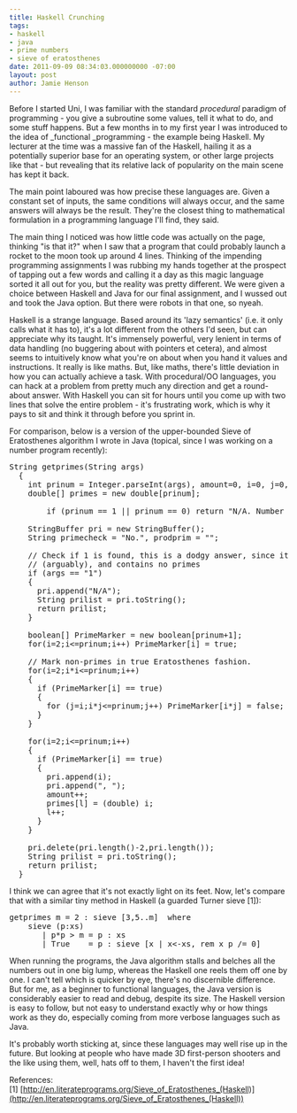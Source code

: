 ```yaml
---
title: Haskell Crunching
tags:
- haskell
- java
- prime numbers
- sieve of eratosthenes
date: 2011-09-09 08:34:03.000000000 -07:00
layout: post
author: Jamie Henson
---
```


Before I started Uni, I was familiar with the standard _procedural_ paradigm of programming - you give a subroutine some values, tell it what to do, and some stuff happens. But a few months in to my first year I was introduced to the idea of _functional _programming - the example being Haskell. My lecturer at the time was a massive fan of the Haskell, hailing it as a potentially superior base for an operating system, or other large projects like that - but revealing that its relative lack of popularity on the main scene has kept it back.

The main point laboured was how precise these languages are. Given a constant set of inputs, the same conditions will always occur, and the same answers will always be the result. They're the closest thing to mathematical formulation in a programming language I'll find, they said.

<!-- more -->

The main thing I noticed was how little code was actually on the page, thinking "is that it?" when I saw that a program that could probably launch a rocket to the moon took up around 4 lines. Thinking of the impending programming assignments I was rubbing my hands together at the prospect of tapping out a few words and calling it a day as this magic language sorted it all out for you, but the reality was pretty different. We were given a choice between Haskell and Java for our final assignment, and I wussed out and took the Java option. But there were robots in that one, so nyeah.

Haskell is a strange language. Based around its 'lazy semantics' (i.e. it only calls what it has to), it's a lot different from the others I'd seen, but can appreciate why its taught. It's immensely powerful, very lenient in terms of data handling (no buggering about with pointers et cetera), and almost seems to intuitively know what you're on about when you hand it values and instructions. It really is like maths. But, like maths, there's little deviation in how you can actually achieve a task. With procedural/OO languages, you can hack at a problem from pretty much any direction and get a round-about answer. With Haskell you can sit for hours until you come up with two lines that solve the entire problem - it's frustrating work, which is why it pays to sit and think it through before you sprint in.

For comparison, below is a version of the upper-bounded Sieve of Eratosthenes algorithm I wrote in Java (topical, since I was working on a number program recently):
<pre class="brush:java">
String getprimes(String args)
  {
    int prinum = Integer.parseInt(args), amount=0, i=0, j=0, k=0, l=0;
    double[] primes = new double[prinum];

		if (prinum == 1 || prinum == 0) return "N/A. Number given is " + prinum + ".";

    StringBuffer pri = new StringBuffer();
    String primecheck = "No.", prodprim = "";

    // Check if 1 is found, this is a dodgy answer, since it is not prime
    // (arguably), and contains no primes
    if (args == "1")
    {
      pri.append("N/A");
      String prilist = pri.toString();
      return prilist;
    }

    boolean[] PrimeMarker = new boolean[prinum+1];
    for(i=2;i<=prinum;i++) PrimeMarker[i] = true;

    // Mark non-primes in true Eratosthenes fashion.
    for(i=2;i*i<=prinum;i++)
    {
      if (PrimeMarker[i] == true)
      {
        for (j=i;i*j<=prinum;j++) PrimeMarker[i*j] = false;
      }
    }

    for(i=2;i<=prinum;i++)
    {
      if (PrimeMarker[i] == true)
      {
        pri.append(i);
        pri.append(", ");
        amount++;
        primes[l] = (double) i;
        l++;
      }
    }

    pri.delete(pri.length()-2,pri.length());
    String prilist = pri.toString();
    return prilist;
  }
</pre>
I think we can agree that it's not exactly light on its feet. Now, let's compare that with a similar tiny method in Haskell (a guarded Turner sieve [1]):
<pre class="brush:java">getprimes m = 2 : sieve [3,5..m]  where
    sieve (p:xs)
       | p*p &gt; m = p : xs
       | True    = p : sieve [x | x&lt;-xs, rem x p /= 0]</pre>
When running the programs, the Java algorithm stalls and belches all the numbers out in one big lump, whereas the Haskell one reels them off one by one. I can't tell which is quicker by eye, there's no discernible difference. But for me, as a beginner to functional languages, the Java version is considerably easier to read and debug, despite its size. The Haskell version is easy to follow, but not easy to understand exactly why or how things work as they do, especially coming from more verbose languages such as Java.

It's probably worth sticking at, since these languages may well rise up in the future. But looking at people who have made 3D first-person shooters and the like using them, well, hats off to them, I haven't the first idea!

References:
[1] [http://en.literateprograms.org/Sieve_of_Eratosthenes_(Haskell)](http://en.literateprograms.org/Sieve_of_Eratosthenes_(Haskell))
